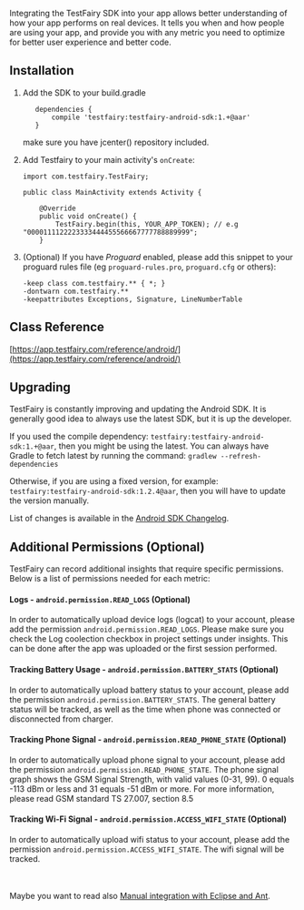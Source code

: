 Integrating the TestFairy SDK into your app allows better understanding of how your app performs on real devices. It tells you
when and how people are using your app, and provide you with any metric you need to optimize for better user experience and better code.

## Installation

<!--
[ ![Download](https://api.bintray.com/packages/testfairy/testfairy/testfairy/images/download.svg) ](https://bintray.com/testfairy/testfairy/testfairy/_latestVersion)
-->

1. Add the SDK to your build.gradle
   ```
      dependencies {
          compile 'testfairy:testfairy-android-sdk:1.+@aar'
      }
   ```
   make sure you have jcenter() repository included.


2. Add Testfairy to your main activity's `onCreate`:
   ```
   import com.testfairy.TestFairy;

   public class MainActivity extends Activity {

       @Override
       public void onCreate() {
           TestFairy.begin(this, YOUR_APP_TOKEN); // e.g "0000111122223333444455566667777788889999";
       }
   ```

3. (Optional) If you have *Proguard* enabled, please add this snippet to your proguard rules file (eg `proguard-rules.pro`, `proguard.cfg` or others):
   ```
   -keep class com.testfairy.** { *; }
   -dontwarn com.testfairy.**
   -keepattributes Exceptions, Signature, LineNumberTable
   ```

## Class Reference

[https://app.testfairy.com/reference/android/](https://app.testfairy.com/reference/android/)
   
## Upgrading

TestFairy is constantly improving and updating the Android SDK. It is generally good idea to always use the latest SDK, but it is up the developer.

If you used the compile dependency: `testfairy:testfairy-android-sdk:1.+@aar`, then you might be using the latest. You can always have Gradle to fetch latest by running the command: `gradlew --refresh-dependencies`

Otherwise, if you are using a fixed version, for example: `testfairy:testfairy-android-sdk:1.2.4@aar`, then you will have to update the version manually.

List of changes is available in the [Android SDK Changelog](http://docs.testfairy.com/Android/Changelog.html).
   
## <a name="permissions"></a>Additional Permissions (Optional)

TestFairy can record additional insights that require specific permissions. Below is a list of permissions needed for each metric:

#### Logs - ```android.permission.READ_LOGS``` (Optional)

In order to automatically upload device logs (logcat) to your account, please add the permission ```android.permission.READ_LOGS```.
Please make sure you check the Log coolection checkbox in project settings under insights. This can be done after the app was uploaded or the first session performed.

#### Tracking Battery Usage - ```android.permission.BATTERY_STATS``` (Optional)

In order to automatically upload battery status to your account, please add the permission ```android.permission.BATTERY_STATS```. 
The general battery status will be tracked, as well as the time when phone was connected or disconnected from charger.

#### Tracking Phone Signal - ```android.permission.READ_PHONE_STATE``` (Optional)

In order to automatically upload phone signal to your account, please add the permission ```android.permission.READ_PHONE_STATE```. 
The phone signal graph shows the GSM Signal Strength, with valid values (0-31, 99). 0 equals -113 dBm or less and 31 equals -51 dBm or more. For more information, please read GSM standard TS 27.007, section 8.5

#### Tracking Wi-Fi Signal - ```android.permission.ACCESS_WIFI_STATE``` (Optional)

In order to automatically upload wifi status to your account, please add the permission ```android.permission.ACCESS_WIFI_STATE```. 
The wifi signal will be tracked. 

<br><br>
Maybe you want to read also [Manual integration with Eclipse and Ant](http://docs.testfairy.com/Android/Manual_integration_with_Eclipse_and_Ant.html).

